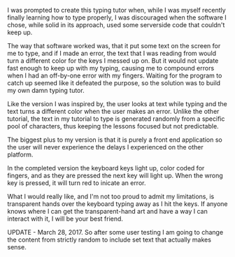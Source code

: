 I was prompted to create this typing tutor when, while I was myself recently finally learning how to type properly, I was discouraged when the software I chose, while solid in its approach, used some serverside code that couldn't keep up.

The way that software worked was, that it put some text on the screen for me to type, and if I made an error, the text that I was reading from would turn a different color for the keys I messed up on. But it would not update fast enough to keep up with my typing, causing me to compound errors when I had an off-by-one error with my fingers. Waiting for the program to catch up seemed like it defeated the purpose, so the solution was to build my own damn typing tutor.

Like the version I was inspired by, the user looks at text while typing and the text turns a different color when the user makes an error. Unlike the other tutorial, the text in my tutorial to type is generated randomly from a specific pool of characters, thus keeping the lessons focused but not predictable.

The biggest plus to my version is that it is purely a front end application so the user will never experience the delays I experienced on the other platform.

In the completed version the keyboard keys light up, color coded for fingers, and as they are pressed the next key will light up. When the wrong key is pressed, it will turn red to inicate an error.

What I would really like, and I'm not too proud to admit my limitations, is transparent hands over the keyboard typing away as I hit the keys. If anyone knows where I can get the transparent-hand art and have a way I can interact with it, I will be your best friend.

UPDATE - March 28, 2017. So after some user testing I am going to change the content from strictly random to include set text that actually makes sense.

